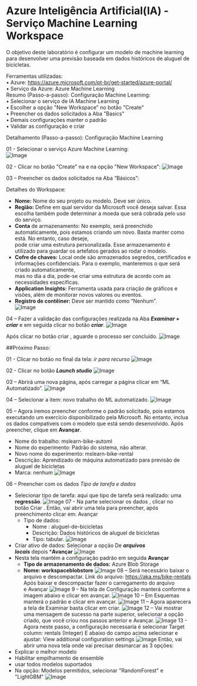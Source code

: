 # Azure Inteligência Artificial(IA) - Serviço Machine Learning Workspace
O objetivo deste laboratório é configurar um modelo de machine learning para desenvolver uma previsão baseada em dados históricos de aluguel de bicicletas.

Ferramentas utilizadas:<br>
    • Azure: https://azure.microsoft.com/pt-br/get-started/azure-portal/<br>
    • Serviço da Azure: Azure Machine Learning<br>
Resumo (Passo-a-passo): Configuração Machine Learning:<br>
    • Selecionar o serviço de IA Machine Learning<br>
    • Escolher a opção "New Workspace" no botão "Create"<br>
    • Preencher os dados solicitados a Aba "Basics"<br>
    • Demais configurações manter o padrão<br>
    • Validar as configuração e criar<br>
    
Detalhamento (Passo-a-passo): Configuração Machine Learning<br>

01 - Selecionar o serviço Azure Machine Learning:<br>
![Image](https://github.com/user-attachments/assets/fb11147a-8716-476f-90ab-29a423df3874)

02 - Clicar no botão "Create" na e na opção "New Workspace": 
![Image](https://github.com/user-attachments/assets/03e2d3f0-2a41-4395-a66b-286c97b2c94d)

03 – Preencher os dados solicitados na Aba “Básicos”:

Detalhes do Workspace:

 * **Nome:** Nome do seu projeto ou modelo. Deve ser único.<br>
 * **Região:** Define em qual servidor da Microsoft você deseja salvar. Essa escolha também pode determinar a moeda que será cobrada pelo uso do serviço.<br>
 * **Conta** de armazenamento: No exemplo, será preenchido automaticamente, pois estamos criando um novo. Basta manter como está. No entanto, caso deseje,<br> 
  pode criar uma estrutura personalizada. Esse armazenamento é utilizado para guardar os artefatos gerados ao rodar o modelo.<br>
 * **Cofre de chaves:** Local onde são armazenados segredos, certificados e informações confidenciais. Para o exemplo, manteremos o que será criado automaticamente,<br> 
  mas no dia a dia, pode-se criar uma estrutura de acordo com as necessidades específicas.<br>
 * **Application Insights:** Ferramenta usada para criação de gráficos e visões, além de monitorar novos valores ou eventos.<br>
 * **Registro de contêiner:** Deve ser mantido como “Nenhum”.<br>
 ![Image](https://github.com/user-attachments/assets/55182448-5b55-4d53-82b5-82a546a3c29d)

04 – Fazer a validação das configurações realizada na Aba ***Examinar + criar*** e em seguida clicar no botão ***criar***.
![Image](https://github.com/user-attachments/assets/76fbb9a6-b255-4471-a49e-08880b272bf9)

Após clicar no botão criar , aguarde o processo ser concluído. 
![Image](https://github.com/user-attachments/assets/5600e2e7-df03-4168-b70a-e0b293f317be)

##Próximo Passo:

01 - Clicar no botão no final da tela: *ir para recurso*
![Image](https://github.com/user-attachments/assets/60f5b024-d670-42cd-9fb4-38ef17efacdf)

02 - Clicar no botão ***Launch studio***
![Image](https://github.com/user-attachments/assets/50d20fff-abce-44bc-bad9-4531fe92f81a)

03 – Abrirá uma nova página, após carregar a página clicar em “ML Automatizado”.
![Image](https://github.com/user-attachments/assets/4fd01a7f-655a-43de-8e7e-78bc2376819b)

04  – Selecionar a item: novo trabalho do ML automatizado.
![Image](https://github.com/user-attachments/assets/bd5ae1cc-123d-4e4b-801d-34a3e7c47a40)

05 – Agora iremos preencher conforme o padrão solicitado, pois estamos executando um exercício disponibilizado pela Microsoft. No entanto, inclua os dados compatíveis com o modelo que está sendo desenvolvido. Após preencher, clique em **Avançar**.
 * Nome do trabalho: mslearn-bike-automl
 * Nome do experimento: Padrão do sistema, não alterar.
 * Novo nome do experimento: mslearn-bike-rental
 * Descrição: Aprendizado de máquina automatizado para previsão de aluguel de bicicletas
 * Marca: nenhum
![Image](https://github.com/user-attachments/assets/2f7066f8-2684-400a-aef7-3b9a2db4fc9c)

06 – Preencher com os dados *Tipo de tarefa e dados*
  * Selecionar tipo de tarefa: aqui que tipo de tarefa será realizado: uma **regressão**.
![Image](https://github.com/user-attachments/assets/69534f4f-6be4-46c0-86f7-c4061a3f0d22)
07 - Na parte selecionar os dados , clicar no botão Criar . Então, vai abrir uma tela para preencher, após preenchimento clicar em: Avançar
    * Tipo de dados:
      * Nome : aluguel-de-bicicletas
      * Descrição: Dados históricos de aluguel de bicicletas 
      * Tipo: tabular.
![Image](https://github.com/user-attachments/assets/2609a063-893f-48b1-9f04-c2ac9c5b2672)
* Criar ativo de dados: Selecionar a opção De ***arquivos locais*** depois ***Avançar**
  ![Image](https://github.com/user-attachments/assets/ff4fc0be-288a-43d1-89a5-7bd4aa1a5d8e)
 * Nesta tela mantém a configuração padrão em seguida **Avançar**
   * **Tipo de armazenamento de dados:** Azure Blob Storage
   * **Nome: workspaceblobstore**
![Image](https://github.com/user-attachments/assets/3a80489b-a8c9-4e22-aed1-e4a8dee605d9)
08 – Será necessário baixar o arquivo e descompactar. Link do arquivo: https://aka.ms/bike-rentals <br>
     Após baixar e descompactar fazer o carregamento do arquivo e Avançar
![Image](https://github.com/user-attachments/assets/6cb88588-8be8-4425-846d-59ae8e649db1)
9 – Na tela de Configuração manterá conforme a imagem abaixo e clicar em avançar.
![Image](https://github.com/user-attachments/assets/e5782a32-3804-479b-923e-fad6e6e16e87)
10 – Em Esquemas manterá o padrão e clicar em avançar.
![Image](https://github.com/user-attachments/assets/f3541218-9c01-4cfc-bf79-2065b11a55d6)
11 – Agora aparecera a tela de Examinar basta clicar em criar.
![Image](https://github.com/user-attachments/assets/a69fa1a3-b3bd-4aa2-90a4-0205aa27ddc4)
12 – Vai mostrar uma mensagem de sucesso na parte superior, selecionar a opção criado, que você criou nos passos anterior e Avançar.
![Image](https://github.com/user-attachments/assets/357f8673-605e-413d-b042-a8632405a2e8)
13 - Agora neste passo, a configuração necessaria é selecionar Target column: rentals (Integer)
E abaixo do campo acima selecionar e ajustar: View additional configuration settings
![Image](https://github.com/user-attachments/assets/86fba84e-0f9d-4379-8072-4d72e49575d7)
Então, vai abrir uma nova tela onde vai precisar desmarcar as 3 opções:
 * Explicar o melhor modelo
 * Habilitar empilhamento de ensemble
 * usar todos modelos suportados
 * Na opção: Modelos permitidos, selecionar "RandomForest" e "LightGBM"
![Image](https://github.com/user-attachments/assets/6a6f6acc-382f-4cf0-83bf-23c574bb9cac)
